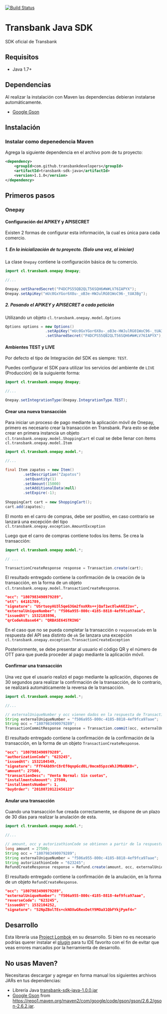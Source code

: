 [![Build Status](https://semaphoreci.com/api/v1/continuum/transbank-onepay-sdk-java/branches/master/badge.svg)](https://semaphoreci.com/continuum/transbank-onepay-sdk-java)
# Transbank Java SDK
SDK oficial de Transbank

## Requisitos
- Java 1.7+

## Dependencias
Al realizar la instalación con Maven las dependencias debieran instalarse automáticamente.
- [Google Gson](https://github.com/google/gson)

## Instalación

### Instalar como depenedencia Maven

Agrega la siguiente dependencia en el archivo pom de tu proyecto:

```xml
<dependency>
    <groupId>com.github.transbankdevelopers</groupId>
    <artifactId>transbank-sdk-java</artifactId>
    <version>1.1.0</version>
</dependency>
```

## Primeros pasos

### Onepay

#### Configuración del APIKEY y APISECRET

Existen 2 formas de configurar esta información, la cual es única para cada comercio.

##### 1. En la inicialización de tu proyecto. (Solo una vez, al iniciar)

La clase `Onepay` contiene la configuración básica de tu comercio.

```java
import cl.transbank.onepay.Onepay;

//...

Onepay.setSharedSecret("P4DCPS55QB2QLT56SQH6#W#LV76IAPYX");
Onepay.setApiKey("mUc0GxYGor6X8u-_oB3e-HWJulRG01WoC96-_tUA3Bg");
```

##### 2. Pasando el APIKEY y APISECRET a cada petición

Utilizando un objeto `cl.transbank.onepay.model.Options`

```java
Options options = new Options()
                  .setApiKey("mUc0GxYGor6X8u-_oB3e-HWJulRG01WoC96-_tUA3Bg")
                  .setSharedSecret("P4DCPS55QB2QLT56SQH6#W#LV76IAPYX");
```

#### Ambientes TEST y LIVE

Por defecto el tipo de Integración del SDK es siempre: `TEST`.

Puedes configurar el SDK para utilizar los servicios del ambiente de `LIVE` (Producción) de la suiguiente forma:

```java
import cl.transbank.onepay.Onepay;

//...

Onepay.setIntegrationType(Onepay.IntegrationType.TEST);
```

#### Crear una nueva transacción

Para iniciar un proceso de pago mediante la aplicación móvil de Onepay, primero es necesario crear la transacción en Transbank.
Para esto se debe crear en primera instancia un objeto `cl.transbank.onepay.model.ShoppingCart` el cual se debe llenar con ítems
`cl.transbank.onepay.model.Item`

```java
import cl.transbank.onepay.model.*;

//...

final Item zapatos = new Item()
        .setDescription("Zapatos")
        .setQuantity(1)
        .setAmount(15000)
        .setAdditionalData(null)
        .setExpire(-1);
        
ShoppingCart cart = new ShoppingCart();
cart.add(zapatos);
```

El monto en el carro de compras, debe ser positivo, en caso contrario se lanzará una excepción del tipo
`cl.transbank.onepay.exception.AmountException`

Luego que el carro de compras contiene todos los ítems. Se crea la transacción:

```java
import cl.transbank.onepay.model.*;

// ...

TransactionCreateResponse response = Transaction.create(cart);
```

El resultado entregado contiene la confirmación de la creación de la transacción, en la forma de un objeto 
`cl.transbank.onepay.model.TransactionCreateResponse`.

```json
"occ": "1807983490979289",
"ott": 64181789,
"signature": "USrtuoyAU3l5qeG3Gm2fnxKRs++jQaf1wc8lwA6EZ2o=",
"externalUniqueNumber": "f506a955-800c-4185-8818-4ef9fca97aae",
"issuedAt": 1532103896,
"qrCodeAsBase64": "QRBASE64STRING"
```

En el caso que no se pueda completar la transacción o `responseCode` en la respuesta del API sea distinto de `ok`
Se lanzara una excepción `cl.transbank.onepay.exception.TransactionCreateException`

Posteriormente, se debe presentar al usuario el código QR y el número de OTT para que pueda proceder al pago
mediante la aplicación móvil.

#### Confirmar una transacción

Una vez que el usuario realizó el pago mediante la aplicación, dispones de 30 segundos
para realizar la confirmación de la transacción, de lo contrario, se realizará automáticamente
la reversa de la transacción.

```java
import cl.transbank.onepay.model.*;

//...

// externalUniqueNumber y occ vienen dados en la respuesta de Transaction.create
String externalUniqueNumber = "f506a955-800c-4185-8818-4ef9fca97aae";
String occ = "1807983490979289";
TransactionCommitResponse response = Transaction.commit(occ, externalUniqueNumber);
```

El resultado entregado contiene la confirmación de la confirmación de la transacción, en la forma de un objeto `TransactionCreateResponse`.

```json
"occ": "1807983490979289",
"authorizationCode": "623245",
"issuedAt": 1532104549,
"signature": "FfY4Ab89rC8rEf0qnpGcd0L/0mcm8SpzcWhJJMbUBK0=",
"amount": 27500,
"transactionDesc": "Venta Normal: Sin cuotas",
"installmentsAmount": 27500,
"installmentsNumber": 1,
"buyOrder": "20180720122456123"
```

#### Anular una transacción

Cuando una transacción fue creada correctamente, se dispone de un plazo de 30 días para realizar la anulación de esta.

```java
import cl.transbank.onepay.model.*;

//...

// amount, occ y autorizathionCode se obtienen a partir de la respuesta de Transaction.commit
long amount = 27500;
String occ = "1807983490979289";
String externalUniqueNumber = "f506a955-800c-4185-8818-4ef9fca97aae";
String autorizathionCode = "623245";
RefundCreateResponse response = Refund.create(amount, occ, externalUniqueNumber, autorizathionCode);
```

El resultado entregado contiene la confirmación de la anulación, en la forma de un objeto `RefundCreateResponse`.

```json
"occ": "1807983490979289",
"externalUniqueNumber": "f506a955-800c-4185-8818-4ef9fca97aae",
"reverseCode": "623245",
"issuedAt": 1532104252,
"signature": "52NpZBolTEs+ckNOXwGRexDetY9MOaX1QbFYkjPymf4="
```

## Desarrollo

Esta librería usa [Project Lombok][lombok] en su desarrollo. Si bien no es necesario podrías querer instalar el [plugin][lombok-plugins]
para tu IDE favorito con el fin de evitar que veas errores marcados por la herramienta de desarrollo.

## No usas Maven?

Necesitaras descargar y agregar en forma manual los siguientes archivos JARs en tus dependencias:

* Librería Java [transbank-sdk-java-1.0.0.jar][jar_location]
* [Google Gson](https://github.com/google/gson) from <https://repo1.maven.org/maven2/com/google/code/gson/gson/2.6.2/gson-2.6.2.jar>.

[jar_location]: http://142.93.18.171/maven-repo/cl/transbank/transbank-sdk-java/1.0.0/transbank-sdk-java-1.0.0.jar
[lombok]: https://projectlombok.org
[lombok-plugins]: https://projectlombok.org/setup/overview

<!--
# vim: set tw=79:
-->
